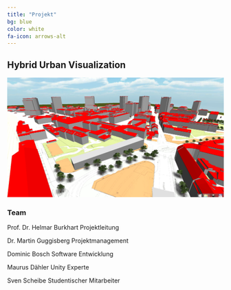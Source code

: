 ```yaml
---
title: "Projekt"
bg: blue
color: white
fa-icon: arrows-alt
---
```


## Hybrid Urban Visualization

![huvis_vogel](img/huvis_vogel.jpg)

### Team 

Prof. Dr. Helmar Burkhart
Projektleitung

Dr. Martin Guggisberg
Projektmanagement

Dominic Bosch
Software Entwicklung 

Maurus Dähler
Unity Experte

Sven Scheibe
Studentischer Mitarbeiter